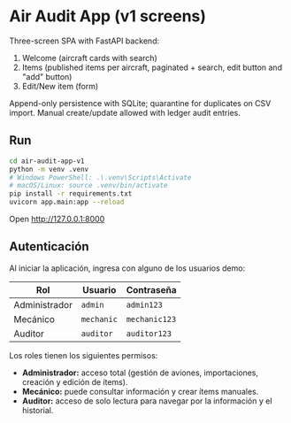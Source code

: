 # Air Audit App (v1 screens)

Three-screen SPA with FastAPI backend:
1) Welcome (aircraft cards with search)
2) Items (published items per aircraft, paginated + search, edit button and "add" button)
3) Edit/New item (form)

Append-only persistence with SQLite; quarantine for duplicates on CSV import. Manual create/update allowed with ledger audit entries.

## Run
```bash
cd air-audit-app-v1
python -m venv .venv
# Windows PowerShell: .\.venv\Scripts\Activate
# macOS/Linux: source .venv/bin/activate
pip install -r requirements.txt
uvicorn app.main:app --reload
```
Open http://127.0.0.1:8000

## Autenticación

Al iniciar la aplicación, ingresa con alguno de los usuarios demo:

| Rol          | Usuario   | Contraseña    |
|--------------|-----------|---------------|
| Administrador| `admin`   | `admin123`    |
| Mecánico     | `mechanic`| `mechanic123` |
| Auditor      | `auditor` | `auditor123`  |

Los roles tienen los siguientes permisos:

- **Administrador:** acceso total (gestión de aviones, importaciones, creación y edición de ítems).
- **Mecánico:** puede consultar información y crear ítems manuales.
- **Auditor:** acceso de solo lectura para navegar por la información y el historial.
